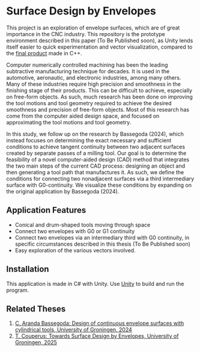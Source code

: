 # Surface Design by Envelopes
This project is an exploration of envelope surfaces, which are of great importance in the CNC industry.
This repository is the prototype environment described in this paper (To Be Published soon), as Unity lends itself easier to quick experimentation and vector visualization, compared to the [final product](https://github.com/tomcouperus/moving_cylinders) made in C++.

Computer numerically controlled machining has been the leading subtractive manufacturing technique for decades. 
It is used in the automotive, aeronautic, and electronic industries, among many others. Many of these industries require high precision and smoothness in the finishing stage of their products. 
This can be difficult to achieve, especially on free-form objects. 
As such, much research has been done on improving the tool motions and tool geometry required to achieve the desired smoothness and precision of free-form objects. 
Most of this research has come from the computer aided design space, and focused on approximating the tool motions and tool geometry. 

In this study, we follow up on the research by Bassegoda (2024), which instead focuses on determining the exact necessary and sufficient conditions to achieve tangent continuity between two adjacent surfaces created by separate passes of a milling tool. 
Our goal is to determine the feasibility of a novel computer-aided design (CAD) method that integrates the two main steps of the current CAD process: designing an object and then generating a tool path that manufactures it. 
As such, we define the conditions for connecting two nonadjacent surfaces via a third intermediary surface with G0-continuity. 
We visualize these conditions by expanding on the original application by Bassegoda (2024).

## Application Features
- Conical and drum-shaped tools moving through space
- Connect two envelopes with G0 or G1 continuity
- Connect two envelopes via an intermediary third with G0 continuity, in specific circumstances described in this thesis (To Be Published soon)
- Easy exploration of the various vectors involved.

## Installation
This application is made in C# with Unity.
Use [Unity](https://unity.com/download) to build and run the program.

## Related Theses

1. [C. Aranda Bassegoda: Design of continuous envelope surfaces with cylindrical tools, University of Groningen, 2024](https://fse.studenttheses.ub.rug.nl/33739/)
2. [T. Couperus: Towards Surface Design by Envelopes, University of Groningen, 2025](https://fse.studenttheses.ub.rug.nl/36627/)
